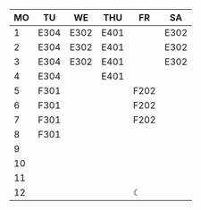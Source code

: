   |MO  |TU  |WE  |THU |FR  |SA|
  |----|----|----|----|----|--|
 1|E304|E302|E401|    |E302|  |
 2|E304|E302|E401|    |E302|  |
 3|E304|E302|E401|    |E302|  |
 4|E304|    |E401|    |    |  |
 5|F301|    |    |F202|    |  |
 6|F301|    |    |F202|    |  |
 7|F301|    |    |F202|    |  |
 8|F301|    |    |    |    |  |
 9|    |    |    |    |    |  |
10|    |    |    |    |    |  |
11|    |    |    |    |    |  |
12|    |    |    |☾   |    |  |

